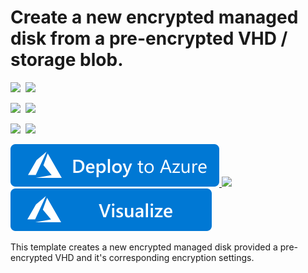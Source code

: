 # Create a new encrypted managed disk from a pre-encrypted VHD / storage blob. 

<IMG SRC="https://azurequickstartsservice.blob.core.windows.net/badges/201-create-encrypted-managed-disk/PublicLastTestDate.svg" />&nbsp;
<IMG SRC="https://azurequickstartsservice.blob.core.windows.net/badges/201-create-encrypted-managed-disk/PublicDeployment.svg" />&nbsp;

<IMG SRC="https://azurequickstartsservice.blob.core.windows.net/badges/201-create-encrypted-managed-disk/FairfaxLastTestDate.svg" />&nbsp;
<IMG SRC="https://azurequickstartsservice.blob.core.windows.net/badges/201-create-encrypted-managed-disk/FairfaxDeployment.svg" />&nbsp;

<IMG SRC="https://azurequickstartsservice.blob.core.windows.net/badges/201-create-encrypted-managed-disk/BestPracticeResult.svg" />&nbsp;
<IMG SRC="https://azurequickstartsservice.blob.core.windows.net/badges/201-create-encrypted-managed-disk/CredScanResult.svg" />&nbsp;

<a href="https://portal.azure.com/#create/Microsoft.Template/uri/https%3A%2F%2Fraw.githubusercontent.com%2Fazure%2Fazure-quickstart-templates%2Fmaster%2F201-create-encrypted-managed-disk%2Fazuredeploy.json" target="_blank">
    <img src="https://raw.githubusercontent.com/Azure/azure-quickstart-templates/master/1-CONTRIBUTION-GUIDE/images/deploytoazure.svg?sanitize=true"/>
</a>
<a href="https://portal.azure.us/#create/Microsoft.Template/uri/https%3A%2F%2Fraw.githubusercontent.com%2Fazure%2Fazure-quickstart-templates%2Fmaster%2F201-create-encrypted-managed-disk%2Fazuredeploy.json" target="_blank">
    <img src="http://azuredeploy.net/AzureGov.png"/>
</a>
<a href="http://armviz.io/#/?load=https%3A%2F%2Fraw.githubusercontent.com%2FAzure%2Fazure-quickstart-templates%2Fmaster%2F201-create-encrypted-managed-disk%2Fazuredeploy.json" target="_blank">
    <img src="https://raw.githubusercontent.com/Azure/azure-quickstart-templates/master/1-CONTRIBUTION-GUIDE/images/visualizebutton.svg?sanitize=true"/>
</a>

This template creates a new encrypted managed disk provided a pre-encrypted VHD and it's corresponding encryption settings.

